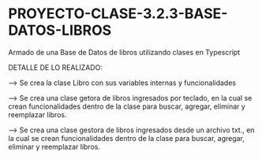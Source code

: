 # PROYECTO-CLASE-3.2.3-BASE-DATOS-LIBROS
Armado de una Base de Datos de libros utilizando clases en Typescript

DETALLE DE LO REALIZADO:

--> Se crea la clase Libro con sus variables internas y funcionalidades

--> Se crea una clase getora de libros ingresados por teclado, en la cual se crean funcionalidades dentro de la clase para buscar, agregar, eliminar y reemplazar libros.

--> Se crea una clase gestora de libros ingresados desde un archivo txt., en la cual se crean funcionalidades dentro de la clase para buscar, agregar, eliminar y reemplazar libros.

